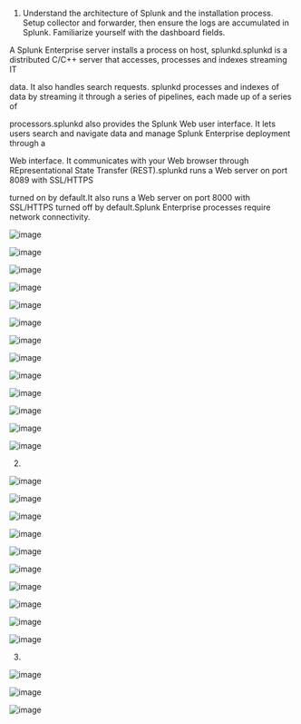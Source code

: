 


1. Understand the architecture of Splunk and the installation process. Setup collector and forwarder, then ensure the logs are accumulated in Splunk. 
Familiarize yourself with the dashboard fields.

A Splunk Enterprise server installs a process on  host, splunkd.splunkd is a distributed C/C++ server that accesses, processes and indexes streaming IT 

data. It also handles search requests. splunkd processes and indexes of data by streaming it through a series of pipelines, each made up of a series of 

processors.splunkd also provides the Splunk Web user interface. It lets users search and navigate data and manage Splunk Enterprise deployment through a 

Web interface. It communicates with your Web browser through REpresentational State Transfer (REST).splunkd runs a Web server on port 8089 with SSL/HTTPS 

turned on by default.It also runs a Web server on port 8000 with SSL/HTTPS turned off by default.Splunk Enterprise processes require network connectivity.


![image](https://github.com/karthu12/cybersecurity-lab/assets/122804908/e26b34e3-f971-4741-bdf8-884819dc6b21)



![image](https://github.com/karthu12/cybersecurity-lab/assets/122804908/7f4e68b1-7a0c-412e-b063-de7d216788d5)


![image](https://github.com/karthu12/cybersecurity-lab/assets/122804908/a2e71e9c-1531-49bb-a06e-0fa53df03426)


![image](https://github.com/karthu12/cybersecurity-lab/assets/122804908/9c9b4811-32dc-4440-a22e-c4b799028be5)


![image](https://github.com/karthu12/cybersecurity-lab/assets/122804908/8648b83b-51e7-45fe-9d4e-7c2057b3e3b9)


![image](https://github.com/karthu12/cybersecurity-lab/assets/122804908/b1c52175-e145-42dc-8c5e-fbcb7aca6c42)


![image](https://github.com/karthu12/cybersecurity-lab/assets/122804908/6ded79b2-1922-4576-beca-d2940f3fe15c)


![image](https://github.com/karthu12/cybersecurity-lab/assets/122804908/5e221136-b71d-4c4e-8bb8-200215ede20d)


![image](https://github.com/karthu12/cybersecurity-lab/assets/122804908/5a4180c5-8688-49f4-9dbe-a556efd1e33d)


![image](https://github.com/karthu12/cybersecurity-lab/assets/122804908/9446e3dc-03c3-4f53-889e-ee22eedfadfa)


![image](https://github.com/karthu12/cybersecurity-lab/assets/122804908/ed1a1743-fbae-48be-85b0-572b91a0fac3)


![image](https://github.com/karthu12/cybersecurity-lab/assets/122804908/c123d6b9-79d1-47c4-9f1f-18d05bbc4540)


![image](https://github.com/karthu12/cybersecurity-lab/assets/122804908/5141e5da-4ffb-429b-8b62-05b889768cdd)

2)


![image](https://github.com/karthu12/cybersecurity-lab/assets/122804908/12f130e3-3cb3-4d8c-a16c-2c939cef0b97)

![image](https://github.com/karthu12/cybersecurity-lab/assets/122804908/7c38bb48-a69a-4aa7-9d08-4c834fb989d0)

![image](https://github.com/karthu12/cybersecurity-lab/assets/122804908/f19ed9f6-f0f1-41a1-a5c8-5a24d6b70929)

![image](https://github.com/karthu12/cybersecurity-lab/assets/122804908/63de435d-044a-49a6-947a-1d8d75754648)

![image](https://github.com/karthu12/cybersecurity-lab/assets/122804908/bcae49e8-7e77-49f4-8f2a-789ecbb62bdf)

![image](https://github.com/karthu12/cybersecurity-lab/assets/122804908/960e18bb-a811-47e2-8d45-e202ea0033b9)

![image](https://github.com/karthu12/cybersecurity-lab/assets/122804908/27070656-91bb-46b6-86f0-b17091b1ecd1)

![image](https://github.com/karthu12/cybersecurity-lab/assets/122804908/30fcfe30-6036-40f7-a88b-dde6d6a8631c)

![image](https://github.com/karthu12/cybersecurity-lab/assets/122804908/08242b9b-a20b-4979-aaf7-a8e91bb8c580)

![image](https://github.com/karthu12/cybersecurity-lab/assets/122804908/545321a2-2ddc-4514-8cbd-24f23298a62c)


3)

![image](https://github.com/karthu12/cybersecurity-lab/assets/122804908/cac94d9f-2574-4237-adb6-ccaf2eab6c57)

![image](https://github.com/karthu12/cybersecurity-lab/assets/122804908/29adb1a9-1945-4100-ac9a-73b8f1174bdb)

![image](https://github.com/karthu12/cybersecurity-lab/assets/122804908/40cb9f4e-ae0c-460a-b692-68eff6c8b9a5)




